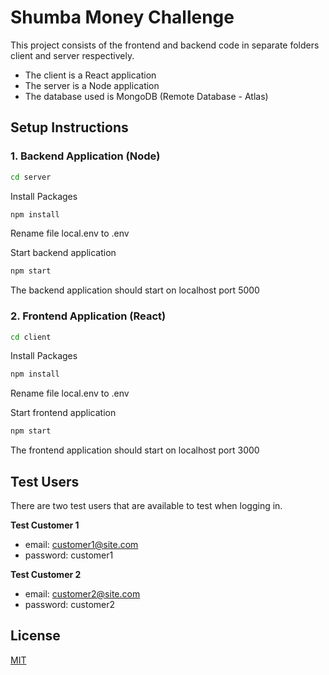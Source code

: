 # Shumba Money Challenge

This project consists of the frontend and backend code in separate folders client and server respectively.

- The client is a React application
- The server is a Node application
- The database used is MongoDB (Remote Database - Atlas)

## Setup Instructions

### 1. Backend Application (Node)

```bash
cd server
```

Install Packages
```bash
npm install
```

Rename file local.env to .env 


Start backend application
```bash
npm start
```

The backend application should start on localhost port 5000


### 2. Frontend Application (React)

```bash
cd client
```

Install Packages
```bash
npm install
```

Rename file local.env to .env 

Start frontend application
```bash
npm start
```

The frontend application should start on localhost port 3000


## Test Users
There are two test users that are available to test when  logging in.

**Test Customer 1**
- email: customer1@site.com
- password: customer1

**Test Customer 2**
- email: customer2@site.com
- password: customer2

## License
[MIT](https://choosealicense.com/licenses/mit/)